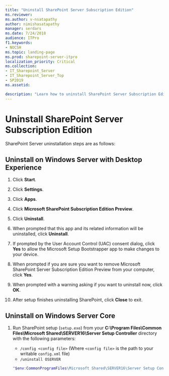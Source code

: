 ```yaml
---
title: "Uninstall SharePoint Server Subscription Edition"
ms.reviewer: 
ms.author: v-nsatapathy
author: nimishasatapathy
manager: serdars
ms.date: 7/24/2018
audience: ITPro
f1.keywords:
- NOCSH
ms.topic: landing-page
ms.prod: sharepoint-server-itpro
localization_priority: Critical
ms.collection:
- IT_Sharepoint_Server
- IT_Sharepoint_Server_Top
- SP2019
ms.assetid: 

description: "Learn how to uninstall SharePoint Server Subscription Edition in various topologies."
---
```


# Uninstall SharePoint Server Subscription Edition
<a name="section1"> </a>

SharePoint Server uninstallation steps are as follows:

## Uninstall on Windows Server with Desktop Experience

1. Click **Start**.

2. Click **Settings**.

3. Click **Apps**.

4. Click **Microsoft SharePoint Subscription Edition Preview**.

5. Click **Uninstall**.

6. When prompted that this app and its related information will be uninstalled, click **Uninstall**.

7. If prompted by the User Account Control (UAC) consent dialog, click **Yes** to allow the Microsoft Setup Bootstrapper app to make changes to your device.

8. When prompted if you are sure you want to remove Microsoft SharePoint Server Subscription Edition Preview from your computer, click **Yes**.

9. When prompted with a warning asking if you want to uninstall now, click **OK**.

10. After setup finishes uninstalling SharePoint, click **Close** to exit.

## Uninstall on Windows Server Core

1. Run SharePoint setup (`setup.exe`) from your **C:\Program Files\Common Files\Microsoft Shared\SERVER16\Server Setup Controller** directory with the following parameters:
    - `/config <config file>` (Where `<config file>` is the path to your writable `config.xml` file)
    - `/uninstall OSERVER`

    ```powershell
    "$env:CommonProgramFiles\Microsoft Shared\SERVER16\Server Setup Controller\setup.exe" /config "C:\SharePoint Files\config.xml" /uninstall OSERVER   
    ```

